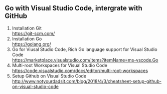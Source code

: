 ## Go with Visual Studio Code, intergrate with GitHub
1. Installation Git<br>
https://git-scm.com/<br>
2. Installation Go<br>
https://golang.org/<br>
3. Go for Viusal Studio Code, Rich Go language support for Visual Studio Code<br>
https://marketplace.visualstudio.com/items?itemName=ms-vscode.Go<br>
4. Multi-root Workspaces for Visual Studio Code<br>
https://code.visualstudio.com/docs/editor/multi-root-workspaces<br>
5. Setup Github on Visual Studio Code<br>
http://www.notyourdadsit.com/blog/2018/4/3/cheatsheet-setup-github-on-visual-studio-code
